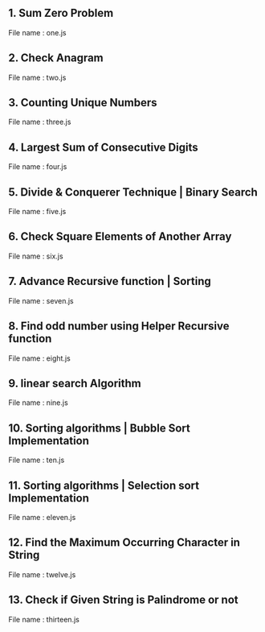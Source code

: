 ## 1. Sum Zero Problem
File name : one.js

## 2. Check Anagram
File name : two.js

## 3. Counting Unique Numbers
File name : three.js

## 4. Largest Sum of Consecutive Digits
File name : four.js

## 5. Divide & Conquerer Technique | Binary Search
File name : five.js

## 6. Check Square Elements of Another Array
File name : six.js

## 7. Advance Recursive function | Sorting
File name : seven.js

## 8. Find odd number using Helper Recursive function
File name : eight.js

## 9. linear search Algorithm
File name : nine.js

## 10. Sorting algorithms | Bubble Sort Implementation 
File name : ten.js

## 11. Sorting algorithms | Selection sort Implementation
File name : eleven.js

## 12. Find the Maximum Occurring Character in String
File name : twelve.js

## 13. Check if Given String is Palindrome or not
File name : thirteen.js

